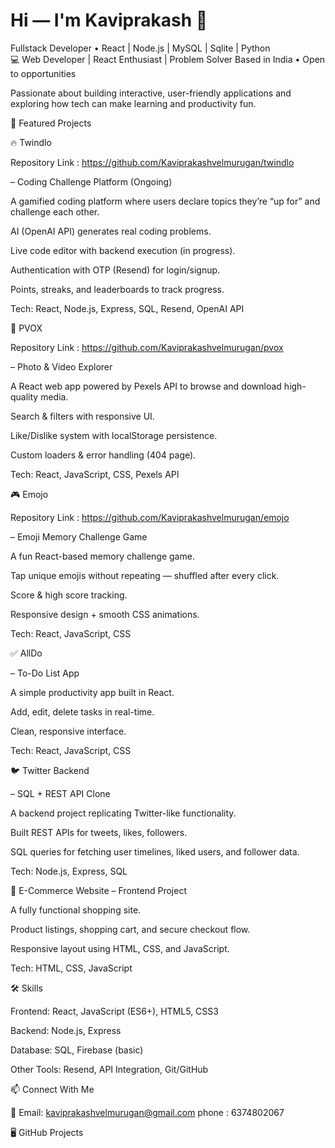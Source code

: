 # Hi — I'm Kaviprakash 👋

 Fullstack Developer • React | Node.js | MySQL | Sqlite | Python  
 💻 Web Developer | React Enthusiast | Problem Solver
 Based in India • Open to opportunities  

Passionate about building interactive, user-friendly applications and exploring how tech can make learning and productivity fun.

🚀 Featured Projects


🔥 Twindlo

 Repository Link : https://github.com/Kaviprakashvelmurugan/twindlo
 
 – Coding Challenge Platform (Ongoing)

A gamified coding platform where users declare topics they’re “up for” and challenge each other.

AI (OpenAI API) generates real coding problems.

Live code editor with backend execution (in progress).

Authentication with OTP (Resend) for login/signup.

Points, streaks, and leaderboards to track progress.

Tech: React, Node.js, Express, SQL, Resend, OpenAI API



📸 PVOX

 Repository Link : https://github.com/Kaviprakashvelmurugan/pvox
 
 – Photo & Video Explorer

A React web app powered by Pexels API to browse and download high-quality media.

Search & filters with responsive UI.

Like/Dislike system with localStorage persistence.

Custom loaders & error handling (404 page).

Tech: React, JavaScript, CSS, Pexels API


🎮 Emojo

Repository Link : https://github.com/Kaviprakashvelmurugan/emojo

 – Emoji Memory Challenge Game

A fun React-based memory challenge game.

Tap unique emojis without repeating — shuffled after every click.

Score & high score tracking.

Responsive design + smooth CSS animations.

Tech: React, JavaScript, CSS


✅ AllDo

 – To-Do List App

A simple productivity app built in React.

Add, edit, delete tasks in real-time.

Clean, responsive interface.

Tech: React, JavaScript, CSS



🐦 Twitter Backend

 – SQL + REST API Clone

A backend project replicating Twitter-like functionality.

Built REST APIs for tweets, likes, followers.

SQL queries for fetching user timelines, liked users, and follower data.

Tech: Node.js, Express, SQL




🛒 E-Commerce Website
 – Frontend Project

A fully functional shopping site.

Product listings, shopping cart, and secure checkout flow.

Responsive layout using HTML, CSS, and JavaScript.

Tech: HTML, CSS, JavaScript



🛠 Skills

Frontend: React, JavaScript (ES6+), HTML5, CSS3

Backend: Node.js, Express

Database: SQL, Firebase (basic)

Other Tools: Resend, API Integration, Git/GitHub


📫 Connect With Me

📧 Email: kaviprakashvelmurugan@gmail.com
phone : 6374802067


🖥️ GitHub Projects
